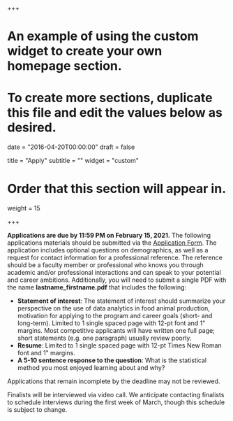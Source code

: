 +++
# An example of using the custom widget to create your own homepage section.
# To create more sections, duplicate this file and edit the values below as desired.

date = "2016-04-20T00:00:00"
draft = false

title = "Apply"
subtitle = ""
widget = "custom"

# Order that this section will appear in.
weight = 15

+++

**Applications are due by 11:59 PM on February 15, 2021.** The following applications materials should be submitted via the [Application Form](https://forms.gle/61y4FRgjF1NMtfhC7). The application includes optional questions on demographics, as well as a request for contact information for a professional reference. The reference should be a faculty member or professional who knows you through academic and/or professional interactions and can speak to your potential and career ambitions. Additionally, you will need to submit a single PDF with the name **lastname_firstname.pdf** that includes the following:  

* **Statement of interest**: The statement of interest should summarize your perspective on the use of data analytics in food animal production, motivation for applying to the program and career goals (short- and long-term). Limited to 1 single spaced page with 12-pt font and 1" margins. Most competitive applicants will have written one full page; short statements (e.g. one paragraph) usually review poorly.  
* **Resume**: Limited to 1 single spaced page with 12-pt Times New Roman font and 1" margins.
* **A 5-10 sentence response to the question**: What is the statistical method you most enjoyed learning about and why?   

Applications that remain incomplete by the deadline may not be reviewed.  

Finalists will be interviewed via video call. We anticipate contacting finalists to schedule interviews during the first week of March, though this schedule is subject to change.  